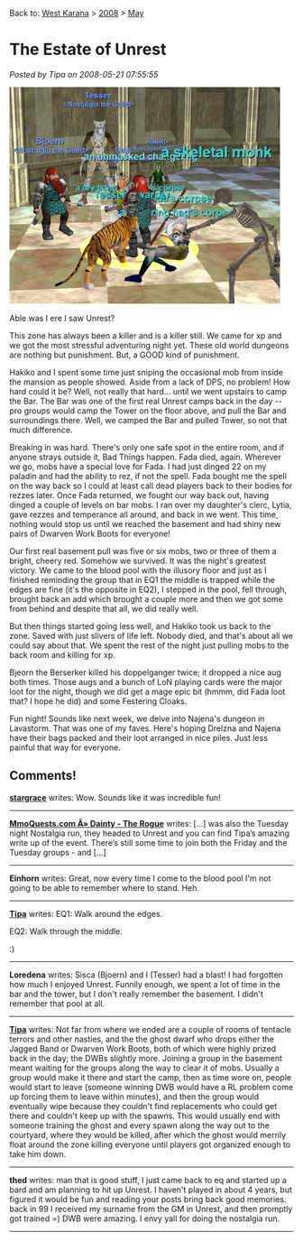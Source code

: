 Back to: [West Karana](/posts/westkarana.md) > [2008](/posts/2008/westkarana.md) > [May](./westkarana.md)
# The Estate of Unrest

*Posted by Tipa on 2008-05-21 07:55:55*

![eqgame-2008-05-20-21-17-18-71.jpg](../../../uploads/2008/05/eqgame-2008-05-20-21-17-18-71.jpg)

Able was I ere I saw Unrest?

This zone has always been a killer and is a killer still. We came for xp and we got the most stressful adventuring night yet. These old world dungeons are nothing but punishment. But, a GOOD kind of punishment.

Hakiko and I spent some time just sniping the occasional mob from inside the mansion as people showed. Aside from a lack of DPS, no problem! How hard could it be? Well, not really that hard... until we went upstairs to camp the Bar. The Bar was one of the first real Unrest camps back in the day -- pro groups would camp the Tower on the floor above, and pull the Bar and surroundings there. Well, we camped the Bar and pulled Tower, so not that much difference.

Breaking in was hard. There's only one safe spot in the entire room, and if anyone strays outside it, Bad Things happen. Fada died, again. Wherever we go, mobs have a special love for Fada. I had just dinged 22 on my paladin and had the ability to rez, if not the spell. Fada bought me the spell on the way back so I could at least call dead players back to their bodies for rezzes later. Once Fada returned, we fought our way back out, having dinged a couple of levels on bar mobs. I ran over my daughter's clerc, Lytia, gave rezzes and temperance all around, and back in we went. This time, nothing would stop us until we reached the basement and had shiny new pairs of Dwarven Work Boots for everyone!

Our first real basement pull was five or six mobs, two or three of them a bright, cheery red. Somehow we survived. It was the night's greatest victory. We came to the blood pool with the illusory floor and just as I finished reminding the group that in EQ1 the middle is trapped while the edges are fine (it's the opposite in EQ2), I stepped in the pool, fell through, brought back an add which brought a couple more and then we got some from behind and despite that all, we did really well.

But then things started going less well, and Hakiko took us back to the zone. Saved with just slivers of life left. Nobody died, and that's about all we could say about that. We spent the rest of the night just pulling mobs to the back room and killing for xp.

Bjeorn the Berserker killed his doppelganger twice; it dropped a nice aug both times. Those augs and a bunch of LoN playing cards were the major loot for the night, though we did get a mage epic bit (hmmm, did Fada loot that? I hope he did) and some Festering Cloaks.

Fun night! Sounds like next week, we delve into Najena's dungeon in Lavastorm. That was one of my faves. Here's hoping Drelzna and Najena have their bags packed and their loot arranged in nice piles. Just less painful that way for everyone.

## Comments!

**[stargrace](http://mmoquests.com)** writes: Wow. 
Sounds like it was incredible fun!

---

**[MmoQuests.com Â» Dainty - The Rogue](http://mmoquests.com/2008/05/21/dainty-the-rogue/)** writes: [...] was also the Tuesday night Nostalgia run, they headed to Unrest and you can find Tipa’s amazing write up of the event. There’s still some time to join both the Friday and the Tuesday groups - and [...]

---

**Einhorn** writes: Great, now every time I come to the blood pool I'm not going to be able to remember where to stand. Heh.

---

**[Tipa](https://chasingdings.com)** writes: EQ1: Walk around the edges.

EQ2: Walk through the middle.

:)

---

**Loredena** writes: Sisca (Bjoern) and I (Tesser) had a blast! I had forgotten how much I enjoyed Unrest. Funnily enough, we spent a lot of time in the bar and the tower, but I don't really remember the basement. I didn't remember that pool at all.

---

**[Tipa](https://chasingdings.com)** writes: Not far from where we ended are a couple of rooms of tentacle terrors and other nasties, and the the ghost dwarf who drops either the Jagged Band or Dwarven Work Boots, both of which were highly prized back in the day; the DWBs slightly more. Joining a group in the basement meant waiting for the groups along the way to clear it of mobs. Usually a group would make it there and start the camp, then as time wore on, people would start to leave (someone winning DWB would have a RL problem come up forcing them to leave within minutes), and then the group would eventually wipe because they couldn't find replacements who could get there and couldn't keep up with the spawns. This would usually end with someone training the ghost and every spawn along the way out to the courtyard, where they would be killed, after which the ghost would merrily float around the zone killing everyone until players got organized enough to take him down.

---

**thed** writes: man that is good stuff, I just came back to eq and started up a bard and am planning to hit up Unrest. I haven't played in about 4 years, but figured it would be fun and reading your posts bring back good memories. back in 99 I received my surname from the GM in Unrest, and then promptly got trained =) DWB were amazing. I envy yall for doing the nostalgia run.

---


